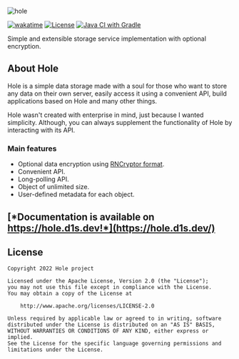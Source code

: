 ![hole](https://github.com/hole-project/hole/blob/main/img/hole-banner.png?raw=true)

[![wakatime](https://wakatime.com/badge/user/e4446807-0aa6-4ba9-92ea-2a7632bc44c9/project/553f1fbf-9c98-48cb-a230-ce120e1c2192.svg)](https://wakatime.com/badge/user/e4446807-0aa6-4ba9-92ea-2a7632bc44c9/project/553f1fbf-9c98-48cb-a230-ce120e1c2192)
[![License](https://img.shields.io/badge/License-Apache_2.0-blue.svg)](https://opensource.org/licenses/Apache-2.0)
[![Java CI with Gradle](https://github.com/hole-project/hole/actions/workflows/gradle.yml/badge.svg?branch=main)](https://github.com/hole-project/hole/actions/workflows/gradle.yml)

Simple and extensible storage service implementation with optional encryption.

## About Hole

Hole  is a simple data storage made with a soul for those who want to store
any data on their own server, easily access it using a convenient API, build
applications based on Hole and many other things.

Hole wasn't created with enterprise in mind, just because I wanted simplicity.
Although, you can always supplement the functionality of Hole by interacting
with its API.

### Main features

- Optional data encryption using [RNCryptor format](https://github.com/RNCryptor/RNCryptor-Spec/blob/master/RNCryptor-Spec-v3.md).
- Convenient API.
- Long-polling API.
- Object of unlimited size.
- User-defined metadata for each object.

## [*Documentation is available on https://hole.d1s.dev!*](https://hole.d1s.dev/)

## License

```
Copyright 2022 Hole project

Licensed under the Apache License, Version 2.0 (the "License");
you may not use this file except in compliance with the License.
You may obtain a copy of the License at

    http://www.apache.org/licenses/LICENSE-2.0

Unless required by applicable law or agreed to in writing, software
distributed under the License is distributed on an "AS IS" BASIS,
WITHOUT WARRANTIES OR CONDITIONS OF ANY KIND, either express or implied.
See the License for the specific language governing permissions and
limitations under the License.
```
